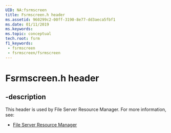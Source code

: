 ```yaml
---
UID: NA:fsrmscreen
title: Fsrmscreen.h header
ms.assetid: 960299c2-00ff-3190-8e77-dd3aeca5fbf1
ms.date: 01/11/2019
ms.keywords: 
ms.topic: conceptual
tech.root: fsrm
f1_keywords:
 - fsrmscreen
 - fsrmscreen/fsrmscreen
---
```


# Fsrmscreen.h header


## -description

This header is used by File Server Resource Manager. For more information, see:

- [File Server Resource Manager](../_fsrm/index.md)

